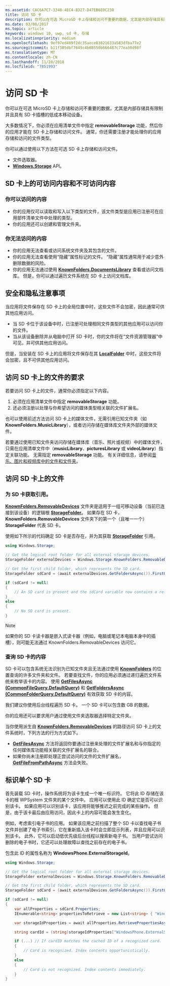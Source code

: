```yaml
---
ms.assetid: CAC6A7C7-3348-4EC4-8327-D47EB6E0C238
title: 访问 SD 卡
description: 你可以在可选 MicroSD 卡上存储和访问不重要的数据，尤其是内部存储具有限制的低成本移动设备。
ms.date: 03/08/2017
ms.topic: article
keywords: windows 10, uwp, sd 卡, 存储
ms.localizationpriority: medium
ms.openlocfilehash: 9ef97ed489f2dc35aece83821633a583dfba77e2
ms.sourcegitcommit: b11f305dbf7649c4b68550b666487c77ea30d98f
ms.translationtype: MT
ms.contentlocale: zh-CN
ms.lasthandoff: 11/28/2018
ms.locfileid: "7851993"
---
```

# <a name="access-the-sd-card"></a>访问 SD 卡



你可以在可选 MicroSD 卡上存储和访问不重要的数据，尤其是内部存储具有限制并且具有 SD 卡插槽的低成本移动设备。

大多数情况下，你必须在应用清单文件中指定 **removableStorage** 功能，然后你的应用才能在 SD 卡上存储和访问文件。 通常，你还需要注册才能处理你的应用存储和访问的文件类型。

你可以通过使用以下方法在可选 SD 卡上存储和访问文件。
- 文件选取器。
- [**Windows.Storage**](https://msdn.microsoft.com/library/windows/apps/br227346) API。

## <a name="what-you-can-and-cant-access-on-the-sd-card"></a>SD 卡上的可访问内容和不可访问内容

### <a name="what-you-can-access"></a>你可以访问的内容

- 你的应用仅可以读取和写入以下类型的文件，该文件类型是应用已注册可在应用部件清单文件中处理的类型。
- 你的应用还可以创建和管理文件夹。

### <a name="what-you-cant-access"></a>你无法访问的内容

- 你的应用无法查看或访问系统文件夹及其包含的文件。
- 你的应用无法查看使用“隐藏”属性标记的文件。 “隐藏”属性通常用于减少意外删除数据的风险。
- 你的应用无法通过使用 [**KnownFolders.DocumentsLibrary**](https://msdn.microsoft.com/library/windows/apps/br227152) 查看或访问文档库。 但是，你可以通过遍历文件系统在 SD 卡上访问文档库。

## <a name="security-and-privacy-considerations"></a>安全和隐私注意事项

当应用将文件保存在 SD 卡上的全局位置中时，这些文件不会加密，因此通常可供其他应用访问。

- 当 SD 卡位于该设备中时，已注册可处理相同文件类型的其他应用可以访问你的文件。
- 当从该设备删除并从电脑中打开 SD 卡时，你的文件将在“文件资源管理器”中可见，并可供其他应用访问。

但是，当安装在 SD 卡上的应用将文件保存在其 [**LocalFolder**](https://msdn.microsoft.com/library/windows/apps/br241621) 中时，这些文件将会加密，且不可供其他应用访问。

## <a name="requirements-for-accessing-files-on-the-sd-card"></a>访问 SD 卡上的文件的要求

若要访问 SD 卡上的文件，通常你必须指定以下内容。

1.  必须在应用清单文件中指定 **removableStorage** 功能。
2.  还必须注册以处理与你希望访问的媒体类型相关联的文件扩展名。

也可以使用前述方法访问 SD 卡上的媒体文件，无需引用已知文件夹（如 **KnownFolders.MusicLibrary**），或者访问存储在媒体库文件夹外部的媒体文件。

若要通过使用已知文件夹访问存储在媒体库（音乐、照片或视频）中的媒体文件，只需在应用清单文件中（**musicLibrary**、**picturesLibrary** 或 **videoLibrary**）指定关联功能。 无需指定 **removableStorage** 功能。 有关详细信息，请参阅[音乐、图片和视频库中的文件和文件夹](quickstart-managing-folders-in-the-music-pictures-and-videos-libraries.md)。

## <a name="accessing-files-on-the-sd-card"></a>访问 SD 卡上的文件

### <a name="getting-a-reference-to-the-sd-card"></a>为 SD 卡获取引用。

[**KnownFolders.RemovableDevices**](https://msdn.microsoft.com/library/windows/apps/br227158) 文件夹是适用于一组可移动设备（当前已连接到该设备）的逻辑根 [**StorageFolder**](https://msdn.microsoft.com/library/windows/apps/br227230)。 如果存在 SD 卡，**KnownFolders.RemovableDevices** 文件夹下的第一个（且唯一一个）**StorageFolder** 代表 SD 卡。

使用如下所示的代码确定 SD 卡是否存在，并为其获取 [**StorageFolder**](https://msdn.microsoft.com/library/windows/apps/br227230) 引用。

```csharp
using Windows.Storage;

// Get the logical root folder for all external storage devices.
StorageFolder externalDevices = Windows.Storage.KnownFolders.RemovableDevices;

// Get the first child folder, which represents the SD card.
StorageFolder sdCard = (await externalDevices.GetFoldersAsync()).FirstOrDefault();

if (sdCard != null)
{
    // An SD card is present and the sdCard variable now contains a reference to it.
}
else
{
    // No SD card is present.
}
```

> [!NOTE]
> 如果你的 SD 卡读卡器是嵌入式读卡器（例如，电脑或笔记本电脑本身中的插槽），则可能无法通过 KnownFolders.RemovableDevices 访问它。

### <a name="querying-the-contents-of-the-sd-card"></a>查询 SD 卡的内容

SD 卡可以包含系统无法识别为已知文件夹且无法通过使用 [**KnownFolders**](https://msdn.microsoft.com/library/windows/apps/br227151) 的位置查询的许多文件夹和文件。 若要查找文件，你的应用必须通过递归遍历文件系统来枚举该卡的内容。 使用 [**GetFilesAsync (CommonFileQuery.DefaultQuery)**](https://msdn.microsoft.com/library/windows/apps/br227274) 和 [**GetFoldersAsync (CommonFolderQuery.DefaultQuery)**](https://msdn.microsoft.com/library/windows/apps/br227281) 有效获取 SD 卡的内容。

我们建议你使用后台线程遍历 SD 卡。 一个 SD 卡可以包含数 GB 的数据。

你的应用还可以要求用户通过使用文件夹选取器选择特定文件夹。

当你使用派生自 [**KnownFolders.RemovableDevices**](https://msdn.microsoft.com/library/windows/apps/br227158) 的路径访问 SD 卡上的文件系统时，下列方法的行为方式如下。

-   [**GetFilesAsync**](https://msdn.microsoft.com/library/windows/apps/br227273) 方法将返回你要通过注册来处理的文件扩展名和与你指定的任何媒体库功能相关联的文件扩展名的联合。
-   如果你尚未注册即处理正尝试访问的文件的文件扩展名，[**GetFileFromPathAsync**](https://msdn.microsoft.com/library/windows/apps/br227206) 方法会失败。

## <a name="identifying-the-individual-sd-card"></a>标识单个 SD 卡

首先装载 SD 卡时，操作系统将为该卡生成一个唯一标识符。 它将此 ID 存储在该卡的根 WPSystem 文件夹的某个文件中。 应用可以使用此 ID 确定它是否可以识别该卡。 如果应用可以识别该卡，该应用将能够推迟之前完成的某些操作。 但是，由于该卡最后由应用访问，因此卡上的内容可能会发生变化。

例如，考虑索引电子书的应用。 如果该应用之前扫描了整个 SD 卡以查找电子书文件并创建了电子书索引，它在重新插入该卡时会立即显示列表，并且应用可以识别该卡。 此外，它可以启动低优先级后台线程以搜索新电子书。 当用户尝试访问删除的电子书时，它还可以处理故障以查找之前存在的电子书。

包含此 ID 的属性名称为 **WindowsPhone.ExternalStorageId**。

```csharp
using Windows.Storage;

// Get the logical root folder for all external storage devices.
StorageFolder externalDevices = Windows.Storage.KnownFolders.RemovableDevices;

// Get the first child folder, which represents the SD card.
StorageFolder sdCard = (await externalDevices.GetFoldersAsync()).FirstOrDefault();

if (sdCard != null)
{
    var allProperties = sdCard.Properties;
    IEnumerable<string> propertiesToRetrieve = new List<string> { "WindowsPhone.ExternalStorageId" };

    var storageIdProperties = await allProperties.RetrievePropertiesAsync(propertiesToRetrieve);

    string cardId = (string)storageIdProperties["WindowsPhone.ExternalStorageId"];

    if (...) // If cardID matches the cached ID of a recognized card.
    {
        // Card is recognized. Index contents opportunistically.
    }
    else
    {
        // Card is not recognized. Index contents immediately.
    }
}
```

 

 
